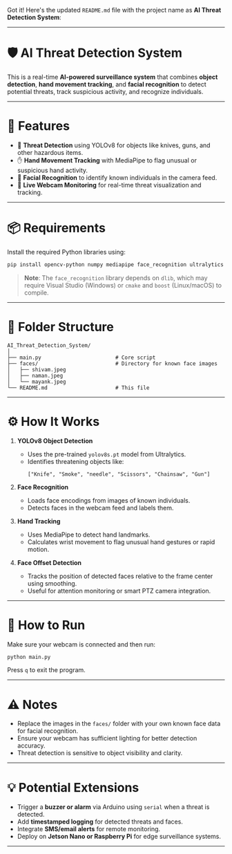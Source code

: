 Got it! Here's the updated `README.md` file with the project name as **AI Threat Detection System**:

---

# 🛡️ AI Threat Detection System

This is a real-time **AI-powered surveillance system** that combines **object detection**, **hand movement tracking**, and **facial recognition** to detect potential threats, track suspicious activity, and recognize individuals.

---

# 🚀 Features

- 🔫 **Threat Detection** using YOLOv8 for objects like knives, guns, and other hazardous items.
- ✋ **Hand Movement Tracking** with MediaPipe to flag unusual or suspicious hand activity.
- 🧠 **Facial Recognition** to identify known individuals in the camera feed.
- 🎥 **Live Webcam Monitoring** for real-time threat visualization and tracking.

---

# 📦 Requirements

Install the required Python libraries using:

```bash
pip install opencv-python numpy mediapipe face_recognition ultralytics
```

> **Note**: The `face_recognition` library depends on `dlib`, which may require Visual Studio (Windows) or `cmake` and `boost` (Linux/macOS) to compile.

---

# 📁 Folder Structure

```
AI_Threat_Detection_System/
│
├── main.py                        # Core script
├── faces/                         # Directory for known face images
│   ├── shivam.jpeg
│   ├── naman.jpeg
│   └── mayank.jpeg
└── README.md                      # This file
```

---

# ⚙️ How It Works

1. **YOLOv8 Object Detection**
   - Uses the pre-trained `yolov8s.pt` model from Ultralytics.
   - Identifies threatening objects like:
     ```
     ["Knife", "Smoke", "needle", "Scissors", "Chainsaw", "Gun"]
     ```

2. **Face Recognition**
   - Loads face encodings from images of known individuals.
   - Detects faces in the webcam feed and labels them.

3. **Hand Tracking**
   - Uses MediaPipe to detect hand landmarks.
   - Calculates wrist movement to flag unusual hand gestures or rapid motion.

4. **Face Offset Detection**
   - Tracks the position of detected faces relative to the frame center using smoothing.
   - Useful for attention monitoring or smart PTZ camera integration.

---

# 🧪 How to Run

Make sure your webcam is connected and then run:

```bash
python main.py
```

Press `q` to exit the program.

---

# ⚠️ Notes

- Replace the images in the `faces/` folder with your own known face data for facial recognition.
- Ensure your webcam has sufficient lighting for better detection accuracy.
- Threat detection is sensitive to object visibility and clarity.

---

# 💡 Potential Extensions

- Trigger a **buzzer or alarm** via Arduino using `serial` when a threat is detected.
- Add **timestamped logging** for detected threats and faces.
- Integrate **SMS/email alerts** for remote monitoring.
- Deploy on **Jetson Nano or Raspberry Pi** for edge surveillance systems.

---

